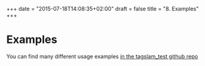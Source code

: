 +++
date = "2015-07-18T14:08:35+02:00"
draft = false
title = "8. Examples"
+++
# Examples

You can find many different usage examples [in the tagslam\_test
github repo](https://github.com/berndpfrommer/tagslam_test/tree/master/tests)
